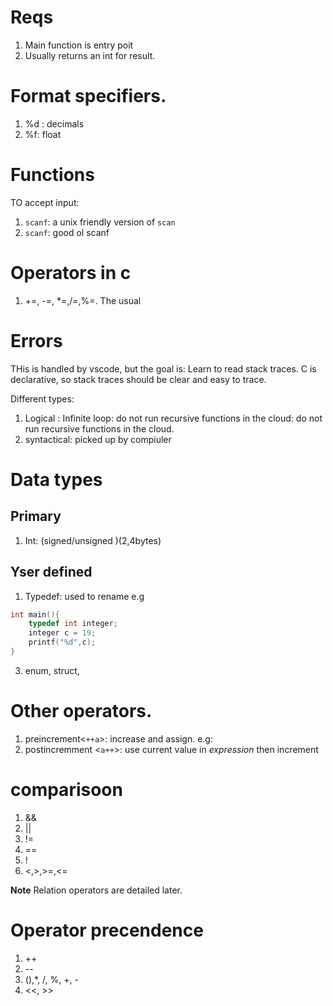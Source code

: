 # Reqs

1. Main function is entry poit
2. Usually returns an int for result.

# Format specifiers.

1. %d : decimals
2. %f: float

# Functions

TO accept input:

1. `scanf`: a unix friendly version of `scan`
2. `scanf`: good ol scanf

# Operators in c

1.  +=, -=, \*=,/=,%=. The usual

# Errors

THis is handled by vscode, but the goal is: Learn to read stack traces.
C is declarative, so stack traces should be clear and easy to trace.

Different types:

1. Logical : Infinite loop: do not run recursive functions in the cloud: do not run recursive functions in the cloud.
2. syntactical: picked up by compiuler

# Data types

## Primary

1. Int: (signed/unsigned )(2,4bytes)

## Yser defined

1. Typedef: used to rename e.g

```c
int main(){
    typedef int integer;
    integer c = 19;
    printf("%d",c);
}
```

3. enum, struct,

# Other operators.

1. preincrement<`++a`>: increase and assign. e.g:
2. postincremment <`a++`>: use current value in _expression_ then increment

# comparisoon

1. &&
2. ||
3. !=
4. ==
5. !
6. <,>,>=,<=


**Note** Relation operators are detailed later.

# Operator precendence

1. ++
2. --
3. (),*, /, %, +, -
4. <<, >>